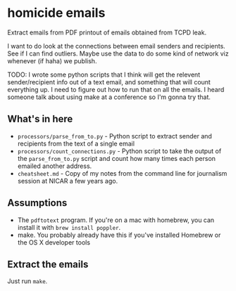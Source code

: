 # homicide emails

Extract emails from PDF printout of emails obtained from TCPD leak.

I want to do look at the connections between email senders and recipients.  See if I can find outliers.  Maybe use the data to do some kind of network viz whenever (if haha) we publish.

TODO: I wrote some python scripts that I think will get the relevent sender/recipient info out of a text email, and something that will count everything up.  I need to figure out how to run that on all the emails.  I heard someone talk about using make at a conference so I'm gonna try that.

## What's in here

* `processors/parse_from_to.py` - Python script to extract sender and recipients from the text of a single email
* `processors/count_connections.py` - Python script to take the output of the `parse_from_to.py` script and count how many times each person emailed another address.
* `cheatsheet.md` - Copy of my notes from the command line for journalism session at NICAR a few years ago.

## Assumptions

* The `pdftotext` program.  If you're on a mac with homebrew, you can install it with `brew install poppler`.
* make. You probably already have this if you've installed Homebrew or the OS X developer tools

## Extract the emails

Just run `make`.
